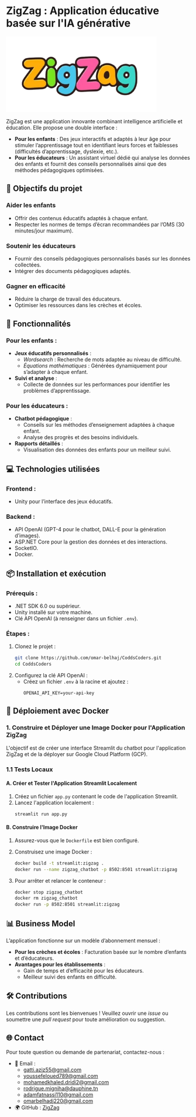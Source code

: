 # ZigZag : Application éducative basée sur l'IA générative

![logo](Logo.png)

ZigZag est une application innovante combinant intelligence artificielle et éducation. Elle propose une double interface :

- **Pour les enfants** : Des jeux interactifs et adaptés à leur âge pour stimuler l’apprentissage tout en identifiant leurs forces et faiblesses (difficultés d’apprentissage, dyslexie, etc.).
- **Pour les éducateurs** : Un assistant virtuel dédié qui analyse les données des enfants et fournit des conseils personnalisés ainsi que des méthodes pédagogiques optimisées.

## 🌟 Objectifs du projet

### Aider les enfants
- Offrir des contenus éducatifs adaptés à chaque enfant.
- Respecter les normes de temps d’écran recommandées par l’OMS (30 minutes/jour maximum).

### Soutenir les éducateurs
- Fournir des conseils pédagogiques personnalisés basés sur les données collectées.
- Intégrer des documents pédagogiques adaptés.

### Gagner en efficacité
- Réduire la charge de travail des éducateurs.
- Optimiser les ressources dans les crèches et écoles.

## 🔀 Fonctionnalités

### Pour les enfants :
- **Jeux éducatifs personnalisés** :
  - *Wordsearch* : Recherche de mots adaptée au niveau de difficulté.
  - *Équations mathématiques* : Générées dynamiquement pour s’adapter à chaque enfant.
- **Suivi et analyse** :
  - Collecte de données sur les performances pour identifier les problèmes d’apprentissage.

### Pour les éducateurs :
- **Chatbot pédagogique** :
  - Conseils sur les méthodes d’enseignement adaptées à chaque enfant.
  - Analyse des progrès et des besoins individuels.
- **Rapports détaillés** :
  - Visualisation des données des enfants pour un meilleur suivi.

## 💻 Technologies utilisées

### Frontend :
- Unity pour l’interface des jeux éducatifs.

### Backend :
- API OpenAI (GPT-4 pour le chatbot, DALL-E pour la génération d’images).
- ASP.NET Core pour la gestion des données et des interactions.
- SocketIO.
- Docker.

## 📦 Installation et exécution

### Prérequis :
- .NET SDK 6.0 ou supérieur.
- Unity installé sur votre machine.
- Clé API OpenAI (à renseigner dans un fichier `.env`).

### Étapes :

1. Clonez le projet :
   ```bash
   git clone https://github.com/omar-belhaj/CoddsCoders.git
   cd CoddsCoders
   ```
2. Configurez la clé API OpenAI :
   - Créez un fichier `.env` à la racine et ajoutez :
     ```
     OPENAI_API_KEY=your-api-key
     ```

## 🚀 Déploiement avec Docker

### 1. Construire et Déployer une Image Docker pour l'Application ZigZag
L'objectif est de créer une interface Streamlit du chatbot pour l'application ZigZag et de la déployer sur Google Cloud Platform (GCP).

### 1.1 Tests Locaux

#### **A. Créer et Tester l'Application Streamlit Localement**
1. Créez un fichier `app.py` contenant le code de l'application Streamlit.
2. Lancez l'application localement :
   ```bash
   streamlit run app.py
   ```

#### **B. Construire l'Image Docker**
1. Assurez-vous que le `Dockerfile` est bien configuré.
2. Construisez une image Docker :
   ```bash
   docker build -t streamlit:zigzag .
   docker run --name zigzag_chatbot -p 8502:8501 streamlit:zigzag
   ```

3. Pour arrêter et relancer le conteneur :
   ```bash
   docker stop zigzag_chatbot
   docker rm zigzag_chatbot
   docker run -p 8502:8501 streamlit:zigzag
   ```

## 📊 Business Model

L’application fonctionne sur un modèle d’abonnement mensuel :
- **Pour les crèches et écoles** : Facturation basée sur le nombre d’enfants et d’éducateurs.
- **Avantages pour les établissements** :
  - Gain de temps et d’efficacité pour les éducateurs.
  - Meilleur suivi des enfants en difficulté.

## 🛠 Contributions

Les contributions sont les bienvenues ! Veuillez ouvrir une *issue* ou soumettre une *pull request* pour toute amélioration ou suggestion.

## 🌐 Contact

Pour toute question ou demande de partenariat, contactez-nous :

- 📧 Email :
  - gatti.aziz55@gmail.com
  - youssefeloued789@gmail.com
  - mohamedkhaled.dridi2@gmail.com
  - rodrigue.migniha@dauphine.tn
  - adamfatnassi110@gmail.com
  - omarbelhadj220@gmail.com
- 🌍 GitHub : [ZigZag](https://github.com/omar-belhaj/CoddsCoders)
